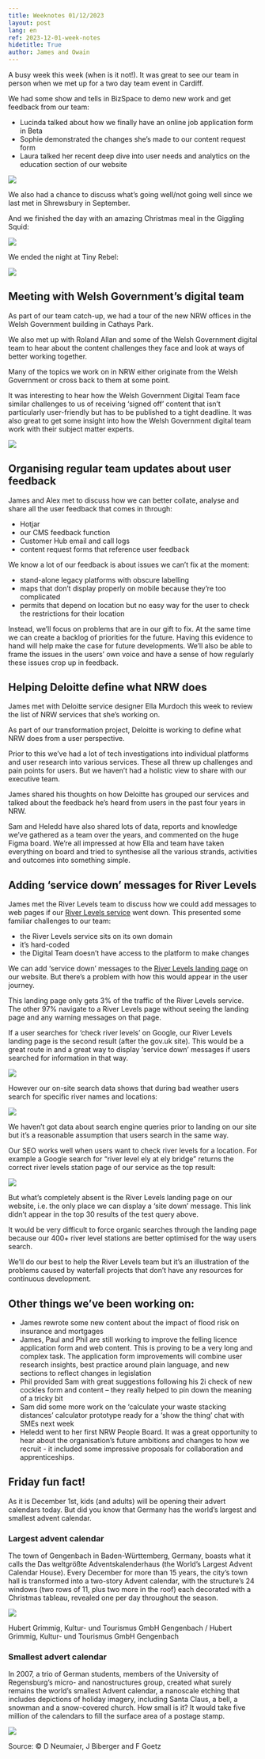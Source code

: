 ```yaml
---
title: Weeknotes 01/12/2023
layout: post
lang: en
ref: 2023-12-01-week-notes
hidetitle: True
author: James and Owain
---
```

A busy week this week (when is it not!). It was great to see our team in person when we met up for a two day team event in Cardiff. 

We had some show and tells in BizSpace to demo new work and get feedback from our team: 
+ Lucinda talked about how we finally have an online job application form in Beta
+ Sophie demonstrated the changes she’s made to our content request form 
+ Laura talked her recent deep dive into user needs and analytics on the education section of our website
  
![](https://github.com/nrw-digital/week-notes/blob/accbaf2879875921506f246151562a288aad79d9/images/bizspace%20meeting.jpg?raw=true)

We also had a chance to discuss what’s going well/not going well since we last met in Shrewsbury in September.

And we finished the day with an amazing Christmas meal in the Giggling Squid: 

![](https://github.com/nrw-digital/week-notes/blob/accbaf2879875921506f246151562a288aad79d9/images/Giggling%20Squid.jpg?raw=true)

We ended the night at Tiny Rebel:

![](https://github.com/nrw-digital/week-notes/blob/accbaf2879875921506f246151562a288aad79d9/images/tiny%20rebel.jpg?raw=true)

## Meeting with Welsh Government’s digital team
As part of our team catch-up, we had a tour of the new NRW offices in the Welsh Government building in Cathays Park. 

We also met up with Roland Allan and some of the Welsh Government digital team to hear about the content challenges they face and look at ways of better working together. 

Many of the topics we work on in NRW either originate from the Welsh Government or cross back to them at some point. 

It was interesting to hear how the Welsh Government Digital Team face similar challenges to us of receiving ‘signed off’ content that isn’t particularly user-friendly but has to be published to a tight deadline. It was also great to get some insight into how the Welsh Government digital team work with their subject matter experts. 

![](https://github.com/nrw-digital/week-notes/blob/accbaf2879875921506f246151562a288aad79d9/images/cp2%20meeting.jpg?raw=true)

## Organising regular team updates about user feedback
James and Alex met to discuss how we can better collate, analyse and share all the user feedback that comes in through: 

+ Hotjar
+ our CMS feedback function
+ Customer Hub email and call logs
+ content request forms that reference user feedback

We know a lot of our feedback is about issues we can’t fix at the moment: 

+ stand-alone legacy platforms with obscure labelling
+ maps that don’t display properly on mobile because they’re too complicated
+ permits that depend on location but no easy way for the user to check the restrictions for their location

Instead, we’ll focus on problems that are in our gift to fix. At the same time we can create a backlog of priorities for the future. Having this evidence to hand will help make the case for future developments. We’ll also be able to frame the issues in the users’ own voice and have a sense of how regularly these issues crop up in feedback. 

## Helping Deloitte define what NRW does
James met with Deloitte service designer Ella Murdoch this week to review the list of NRW services that she’s working on. 

As part of our transformation project, Deloitte is working to define what NRW does from a user perspective. 

Prior to this we’ve had a lot of tech investigations into individual platforms and user research into various services. These all threw up challenges and pain points for users. But we haven’t had a holistic view to share with our executive team.  

James shared his thoughts on how Deloitte has grouped our services and talked about the feedback he’s heard from users in the past four years in NRW. 

Sam and Heledd have also shared lots of data, reports and knowledge we’ve gathered as a team over the years, and commented on the huge Figma board. We’re all impressed at how Ella and team have taken everything on board and tried to synthesise all the various strands, activities and outcomes into something simple. 

## Adding ‘service down’ messages for River Levels
James met the River Levels team to discuss how we could add messages to web pages if our [River Levels service](https://rivers-and-seas.naturalresources.wales/?lang=en) went down. This presented some familiar challenges to our team: 

+ the River Levels service sits on its own domain
+ it’s hard-coded 
+ the Digital Team doesn’t have access to the platform to make changes

We can add ‘service down’ messages to the [River Levels landing page](https://naturalresources.wales/evidence-and-data/maps/check-river-levels/?lang=en) on our website. But there’s a problem with how this would appear in the user journey. 

This landing page only gets 3% of the traffic of the River Levels service. The other 97% navigate to a River Levels page without seeing the landing page and any warning messages on that page. 

If a user searches for ‘check river levels’ on Google, our River Levels landing page is the second result (after the gov.uk site). This would be a great route in and a great way to display ‘service down’ messages if users searched for information in that way. 

![](https://github.com/nrw-digital/week-notes/blob/accbaf2879875921506f246151562a288aad79d9/images/check%20river%20level%20google%20search%20results.png?raw=true)

However our on-site search data shows that during bad weather users search for specific river names and locations: 

![](https://github.com/nrw-digital/week-notes/blob/accbaf2879875921506f246151562a288aad79d9/images/ga%20search%20terms%20check%20river%20levels.png?raw=true)

We haven’t got data about search engine queries prior to landing on our site but it’s a reasonable assumption that users search in the same way. 

Our SEO works well when users want to check river levels for a location. For example a Google search for “river level ely at ely bridge” returns the correct river levels station page of our service as the top result: 

![](https://github.com/nrw-digital/week-notes/blob/accbaf2879875921506f246151562a288aad79d9/images/river%20level%20ely%20at%20ely%20bridge%20search%20results.png?raw=true)

But what’s completely absent is the River Levels landing page on our website, i.e. the only place we can display a ‘site down’ message. This link didn’t appear in the top 30 results of the test query above. 

It would be very difficult to force organic searches through the landing page because our 400+ river level stations are better optimised for the way users search.  

We’ll do our best to help the River Levels team but it’s an illustration of the problems caused by waterfall projects that don’t have any resources for continuous development. 

## Other things we’ve been working on:
+ James rewrote some new content about the impact of flood risk on insurance and mortgages
+ James, Paul and Phil are still working to improve the felling licence application form and web content. This is proving to be a very long and complex task. The application form improvements will combine user research insights, best practice around plain language, and new sections to reflect changes in legislation
+ Phil provided Sam with great suggestions following his 2i check of new cockles form and content – they really helped to pin down the meaning of a tricky bit
+ Sam did some more work on the ‘calculate your waste stacking distances’ calculator prototype ready for a ‘show the thing’ chat with SMEs next week
+ Heledd went to her first NRW People Board. It was a great opportunity to hear about the organisation’s future ambitions and changes to how we recruit - it included some impressive proposals for collaboration and apprenticeships.

## Friday fun fact!

As it is December 1st, kids (and adults) will be opening their advert calendars today. But did you know that Germany has the world’s largest and smallest advent calendar. 

### Largest advent calendar

The town of Gengenbach in Baden-Württemberg, Germany, boasts what it calls the Das weltgrößte Adventskalenderhaus (the World’s Largest Advent Calendar House). Every December for more than 15 years, the city’s town hall is transformed into a two-story Advent calendar, with the structure’s 24 windows (two rows of 11, plus two more in the roof) each decorated with a Christmas tableau, revealed one per day throughout the season.

![](https://github.com/nrw-digital/week-notes/blob/0fef664af060b4c93917007e7ae4bbd9fd987c17/images/Largest%20advent%20calendar.png?raw=true)

Hubert Grimmig, Kultur- und Tourismus GmbH Gengenbach / Hubert Grimmig, Kultur- und Tourismus GmbH Gengenbach
### Smallest advert calendar
In 2007, a trio of German students, members of the University of Regensburg’s micro- and nanostructures group, created what surely remains the world’s smallest Advent calendar, a nanoscale etching that includes depictions of holiday imagery, including Santa Claus, a bell, a snowman and a snow-covered church. How small is it? It would take five million of the calendars to fill the surface area of a postage stamp.

![](https://github.com/nrw-digital/week-notes/blob/0fef664af060b4c93917007e7ae4bbd9fd987c17/images/Smallest%20advert%20calendar.jpg?raw=true)

Source: © D Neumaier, J Biberger and F Goetz
